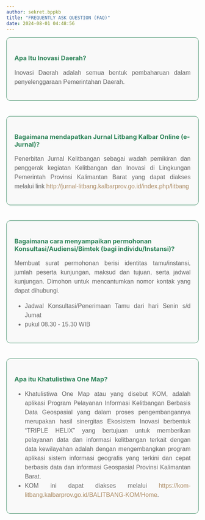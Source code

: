 ```yaml
---
author: sekret.bppkb
title: "FREQUENTLY ASK QUESTION (FAQ)"
date: 2024-08-01 04:48:56
---
```


<div style="display: flex; flex-wrap: wrap; gap: 20px;">

  <div style="flex: 1 1 calc(50% - 20px); margin-bottom: 20px; padding: 20px; border: 1px solid #2f855a; border-radius: 10px; background-color: #f9f9f9;">
    <h3 style="color: #2f855a;" class="text-center">Apa Itu Inovasi Daerah?</h3>
    <p style="color: #666666; font-family: 'Poppins', sans-serif; font-size: 16px; text-align: justify; line-height: 1.5;" class="text-center">Inovasi Daerah adalah semua bentuk pembaharuan dalam penyelenggaraan Pemerintahan Daerah.</p>
  </div>

  <div style="flex: 1 1 calc(50% - 20px); margin-bottom: 20px; padding: 20px; border: 1px solid #2f855a; border-radius: 10px; background-color: #f9f9f9;">
    <h3 style="color: #2f855a;" class="text-center">Bagaimana mendapatkan Jurnal Litbang Kalbar Online (e-Jurnal)?</h3>
    <p style="color: #666666; font-family: 'Poppins', sans-serif; font-size: 16px; text-align: justify; line-height: 1.5;">Penerbitan Jurnal Kelitbangan sebagai wadah pemikiran dan penggerak kegiatan Kelitbangan dan Inovasi di Lingkungan Pemerintah Provinsi Kalimantan Barat yang dapat diakses melalui link <a style="color: #ab8b64; text-decoration: none;" href="https://web.archive.org/web/20230324093633/http://jurnal-litbang.kalbarprov.go.id/indekx.php/litbang">http://jurnal-litbang.kalbarprov.go.id/index.php/litbang</a></p>
  </div>

  <div style="flex: 1 1 calc(50% - 20px); margin-bottom: 20px; padding: 20px; border: 1px solid #2f855a; border-radius: 10px; background-color: #f9f9f9;">
    <h3 style="color: #2f855a;" class="text-center">Bagaimana cara menyampaikan permohonan Konsultasi/Audiensi/Bimtek (bagi individu/Instansi)?</h3>
    <p style="color: #666666; font-family: 'Poppins', sans-serif; font-size: 16px; text-align: justify; line-height: 1.5;">Membuat surat permohonan berisi identitas tamu/instansi, jumlah peserta kunjungan, maksud dan tujuan, serta jadwal kunjungan. Dimohon untuk mencantumkan nomor kontak yang dapat dihubungi.</p>
    <ul style="color: #666666; font-family: 'Poppins', sans-serif; font-size: 16px; text-align: justify; line-height: 1.5;">
      <li>Jadwal Konsultasi/Penerimaan Tamu dari hari Senin s/d Jumat</li>
      <li>pukul 08.30 - 15.30 WIB</li>
    </ul>
  </div>

  <div style="flex: 1 1 calc(50% - 20px); margin-bottom: 20px; padding: 20px; border: 1px solid #2f855a; border-radius: 10px; background-color: #f9f9f9;">
    <h3 style="color: #2f855a;" class="text-center">Apa itu Khatulistiwa One Map?</h3>
    <ul style="color: #666666; font-family: 'Poppins', sans-serif; font-size: 16px; text-align: justify; line-height: 1.5;">
      <li>Khatulistiwa One Map atau yang disebut KOM, adalah aplikasi Program Pelayanan Informasi Kelitbangan Berbasis Data Geospasial yang dalam proses pengembangannya merupakan hasil sinergitas Ekosistem Inovasi berbentuk “TRIPLE HELIX” yang bertujuan untuk memberikan pelayanan data dan informasi kelitbangan terkait dengan data kewilayahan adalah dengan mengembangkan program aplikasi sistem informasi geografis yang terkini dan cepat berbasis data dan informasi Geospasial Provinsi Kalimantan Barat.</li>
      <li>KOM ini dapat diakses melalui <a style="color: #ab8b64; text-decoration: none;" href="https://kom-litbang.kalbarprov.go.id/BALITBANG-KOM/Home">https://kom-litbang.kalbarprov.go.id/BALITBANG-KOM/Home</a>.</li>
    </ul>
  </div>

</div>

<style>
@media (max-width: 768px) {
  div[style*="display: flex; flex-wrap: wrap;"] > div {
    flex: 1 1 100%;
    margin-bottom: 20px;
  }
}
</style>